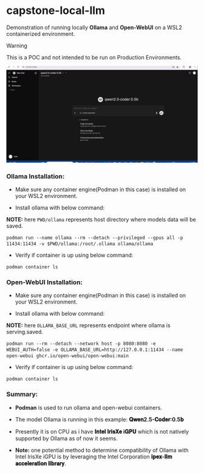 # capstone-local-llm

Demonstration of running locally **Ollama** and **Open-WebUI** on a WSL2 containerized environment.

> [!WARNING]
> This is a POC and not intended to be run on Production Environments.

![local llm](ollama_open-webui_demo.gif)

### Ollama Installation:

- Make sure any container engine(Podman in this case) is installed on your WSL2 environment.

- Install ollama with below command:

**NOTE:** here `PWD/ollama` represents host directory where models data will be saved.
```  
podman run --name ollama --rm --detach --privileged --gpus all -p 11434:11434 -v $PWD/ollama:/root/.ollama ollama/ollama
```
- Verify if container is up using below command:
```
podman container ls
```

### Open-WebUI Installation:

- Make sure any container engine(Podman in this case) is installed on your WSL2 environment.

- Install ollama with below command:

**NOTE:** here `OLLAMA_BASE_URL`  represents endpoint where ollama is serving.saved.
```  
podman run --rm --detach --network host -p 8080:8080 -e WEBUI_AUTH=false -e OLLAMA_BASE_URL=http://127.0.0.1:11434 --name open-webui ghcr.io/open-webui/open-webui:main
```

- Verify if container is up using below command:
```
podman container ls
```

### Summary:

- **Podman** is used to run ollama and open-webui containers.

- The model Ollama is running in this example: **𝐐𝐰𝐞𝐧2.5-𝐂𝐨𝐝𝐞𝐫:0.5𝐛**

- Presently it is on CPU as i have **𝐈𝐧𝐭𝐞𝐥 𝐈𝐫𝐢𝐬𝐗𝐞 i𝐆𝐏𝐔** which is not natively supported by Ollama as of now it seems.

- **Note:** one potential method to determine compatibility of Ollama with Intel IrisXe iGPU is by leveraging the Intel Corporation **𝐢𝐩𝐞𝐱-𝐥𝐥𝐦 𝐚𝐜𝐜𝐞𝐥𝐞𝐫𝐚𝐭𝐢𝐨𝐧 𝐥𝐢𝐛𝐫𝐚𝐫𝐲**.